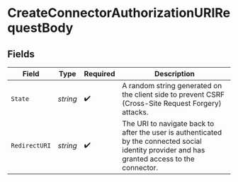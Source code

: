 # CreateConnectorAuthorizationURIRequestBody


## Fields

| Field                                                                                                                                          | Type                                                                                                                                           | Required                                                                                                                                       | Description                                                                                                                                    |
| ---------------------------------------------------------------------------------------------------------------------------------------------- | ---------------------------------------------------------------------------------------------------------------------------------------------- | ---------------------------------------------------------------------------------------------------------------------------------------------- | ---------------------------------------------------------------------------------------------------------------------------------------------- |
| `State`                                                                                                                                        | *string*                                                                                                                                       | :heavy_check_mark:                                                                                                                             | A random string generated on the client side to prevent CSRF (Cross-Site Request Forgery) attacks.                                             |
| `RedirectURI`                                                                                                                                  | *string*                                                                                                                                       | :heavy_check_mark:                                                                                                                             | The URI to navigate back to after the user is authenticated by the connected social identity provider and has granted access to the connector. |